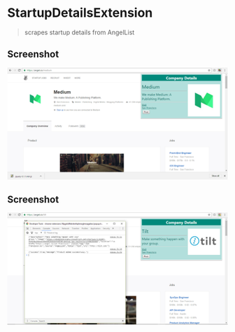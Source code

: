 # StartupDetailsExtension
>scrapes startup details from AngelList 

## Screenshot
![alt tag](screenshot.jpg)

## Screenshot
![alt tag](posted0.0.jpg)
